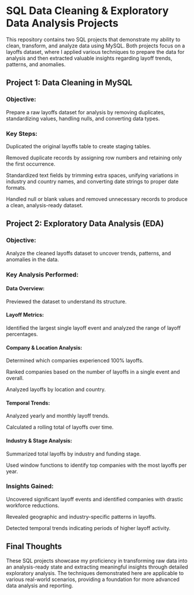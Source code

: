# SQL Data Cleaning & Exploratory Data Analysis Projects

This repository contains two SQL projects that demonstrate my ability to clean, transform, and analyze data using MySQL. Both projects focus on a layoffs dataset, where I applied various techniques to prepare the data for analysis and then extracted valuable insights regarding layoff trends, patterns, and anomalies.

## Project 1: Data Cleaning in MySQL
### Objective:
Prepare a raw layoffs dataset for analysis by removing duplicates, standardizing values, handling nulls, and converting data types.

### Key Steps:

Duplicated the original layoffs table to create staging tables.

Removed duplicate records by assigning row numbers and retaining only the first occurrence.

Standardized text fields by trimming extra spaces, unifying variations in industry and country names, and converting date strings to proper date formats.

Handled null or blank values and removed unnecessary records to produce a clean, analysis-ready dataset.

## Project 2: Exploratory Data Analysis (EDA)
### Objective:
Analyze the cleaned layoffs dataset to uncover trends, patterns, and anomalies in the data.

### Key Analysis Performed:

#### Data Overview: 
Previewed the dataset to understand its structure.

#### Layoff Metrics: 
Identified the largest single layoff event and analyzed the range of layoff percentages.

#### Company & Location Analysis:
Determined which companies experienced 100% layoffs.

Ranked companies based on the number of layoffs in a single event and overall.

Analyzed layoffs by location and country.

#### Temporal Trends:
Analyzed yearly and monthly layoff trends.

Calculated a rolling total of layoffs over time.

#### Industry & Stage Analysis:
Summarized total layoffs by industry and funding stage.

Used window functions to identify top companies with the most layoffs per year.

### Insights Gained:

Uncovered significant layoff events and identified companies with drastic workforce reductions.

Revealed geographic and industry-specific patterns in layoffs.

Detected temporal trends indicating periods of higher layoff activity.

## Final Thoughts
These SQL projects showcase my proficiency in transforming raw data into an analysis-ready state and extracting meaningful insights through detailed exploratory analysis. The techniques demonstrated here are applicable to various real-world scenarios, providing a foundation for more advanced data analysis and reporting.
